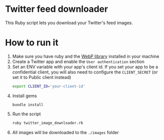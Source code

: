 # Twitter feed downloader

This Ruby script lets you download your Twitter's feed images.

# How to run it

1. Make sure you have ruby and the [WebP library](https://developers.google.com/speed/webp/docs/precompiled) installed in your machine
2. Create a Twitter app and enable the `User authentication` section
3. Set an ENV variable with your app's client id. If you set your app to be a confidential client, you will also need to configure the `CLIENT_SECRET` (or set it to Public client instead)
	```bash
	export CLIENT_ID='your-client-id'
	```
4. Install gems
	```
	bundle install
	```
5. Run the script
	```bash
	ruby twitter_image_downloader.rb
	```
6. All images will be downloaded to the `./images` folder